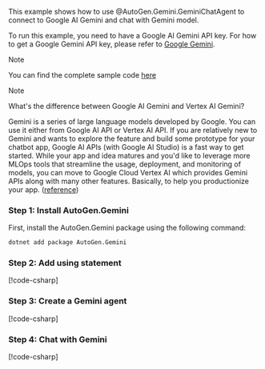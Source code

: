 This example shows how to use @AutoGen.Gemini.GeminiChatAgent to connect to Google AI Gemini and chat with Gemini model.

To run this example, you need to have a Google AI Gemini API key. For how to get a Google Gemini API key, please refer to [Google Gemini](https://gemini.google.com/).

> [!NOTE]
> You can find the complete sample code [here](https://github.com/SuperDappAI/superdappstudio/blob/main/dotnet/sample/AutoGen.Gemini.Sample/Chat_With_Google_Gemini.cs)

> [!NOTE]
> What's the difference between Google AI Gemini and Vertex AI Gemini?
>
> Gemini is a series of large language models developed by Google. You can use it either from Google AI API or Vertex AI API. If you are relatively new to Gemini and wants to explore the feature and build some prototype for your chatbot app, Google AI APIs (with Google AI Studio) is a fast way to get started. While your app and idea matures and you'd like to leverage more MLOps tools that streamline the usage, deployment, and monitoring of models, you can move to Google Cloud Vertex AI which provides Gemini APIs along with many other features. Basically, to help you productionize your app. ([reference](https://stackoverflow.com/questions/78007243/utilizing-gemini-through-vertex-ai-or-through-google-generative-ai))

### Step 1: Install AutoGen.Gemini

First, install the AutoGen.Gemini package using the following command:

```bash
dotnet add package AutoGen.Gemini
```

### Step 2: Add using statement

[!code-csharp[](../../../sample/AutoGen.Gemini.Sample/Chat_With_Google_Gemini.cs?name=Using)]

### Step 3: Create a Gemini agent

[!code-csharp[](../../../sample/AutoGen.Gemini.Sample/Chat_With_Google_Gemini.cs?name=Create_Gemini_Agent)]

### Step 4: Chat with Gemini

[!code-csharp[](../../../sample/AutoGen.Gemini.Sample/Chat_With_Google_Gemini.cs?name=Chat_With_Google_Gemini)]